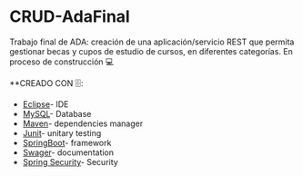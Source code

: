 # CRUD-AdaFinal
Trabajo final de ADA: creación de una aplicación/servicio REST que permita gestionar becas y cupos de estudio de cursos, en diferentes categorías.
En proceso de construcción  :computer:


**CREADO CON  🗄️: 

* [Eclipse](https://www.eclipse.org/downloads/)- IDE
* [MySQL](https://www.mysql.com/products/workbench/)- Database  
* [Maven](https://maven.apache.org/)-  dependencies manager
* [Junit](https://junit.org/junit4/)-  unitary testing
* [SpringBoot](https://spring.io/projects/spring-boot)- framework
* [Swager](https://swagger.io/)- documentation
* [Spring Security](https://spring.io/projects/spring-security)- Security


